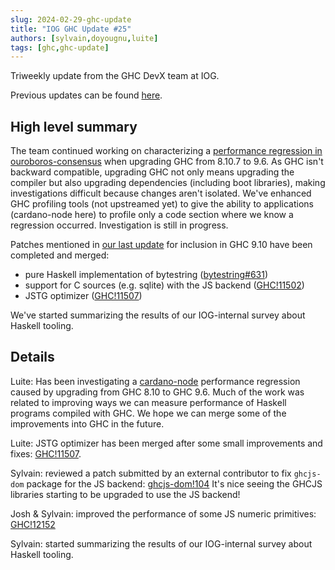 ```yaml
---
slug: 2024-02-29-ghc-update
title: "IOG GHC Update #25"
authors: [sylvain,doyougnu,luite]
tags: [ghc,ghc-update]
---
```


Triweekly update from the GHC DevX team at IOG.

<!-- truncate -->

Previous updates can be found [here](https://engineering.iog.io/tags/ghc-update).

## High level summary

The team continued working on characterizing a [performance regression in ouroboros-consensus](https://github.com/IntersectMBO/ouroboros-consensus/issues/465) when upgrading GHC from 8.10.7 to 9.6.
As GHC isn't backward compatible, upgrading GHC not only means upgrading the compiler but also upgrading dependencies (including boot libraries),
making investigations difficult because changes aren't isolated.
We've enhanced GHC profiling tools (not upstreamed yet) to give the ability to applications (cardano-node here) to profile
only a code section where we know a regression occurred. Investigation is still in progress.

Patches mentioned in [our last update](https://engineering.iog.io/2024-02-08-ghc-update) for inclusion in GHC 9.10 have been completed and merged:
- pure Haskell implementation of bytestring ([bytestring#631](https://github.com/haskell/bytestring/pull/631))
- support for C sources (e.g. sqlite) with the JS backend ([GHC!11502](https://gitlab.haskell.org/ghc/ghc/-/merge_requests/11502))
- JSTG optimizer ([GHC!11507](https://gitlab.haskell.org/ghc/ghc/-/merge_requests/11507)) 

We've started summarizing the results of our IOG-internal survey about Haskell tooling.

## Details

Luite: Has been investigating a [cardano-node](https://github.com/IntersectMBO/cardano-node) performance regression caused by upgrading from GHC 8.10 to GHC 9.6. Much of the work was related to improving ways we can measure performance of Haskell programs compiled with GHC. We hope we can merge some of the improvements into GHC in the future.

Luite: JSTG optimizer has been merged after some small improvements and fixes: [GHC!11507](https://gitlab.haskell.org/ghc/ghc/-/merge_requests/11507).

Sylvain: reviewed a patch submitted by an external contributor to fix `ghcjs-dom` package for the JS backend: [ghcjs-dom!104](https://github.com/ghcjs/ghcjs-dom/pull/104)
It's nice seeing the GHCJS libraries starting to be upgraded to use the JS backend!

Josh & Sylvain: improved the performance of some JS numeric primitives: [GHC!12152](https://gitlab.haskell.org/ghc/ghc/-/merge_requests/12125)

Sylvain: started summarizing the results of our IOG-internal survey about Haskell tooling.
